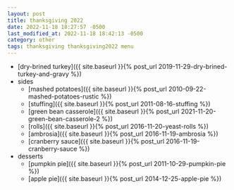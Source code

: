 ```yaml
---
layout: post
title: thanksgiving 2022
date: 2022-11-18 18:27:57 -0500
last_modified_at: 2022-11-18 18:42:13 -0500
category: other
tags: thanksgiving thanksgiving2022 menu
---
```


* [dry-brined turkey]({{ site.baseurl }}{% post_url 2019-11-29-dry-brined-turkey-and-gravy %})
* sides
  * [mashed potatoes]({{ site.baseurl }}{% post_url 2010-09-22-mashed-potatoes-rustic %})
  * [stuffing]({{ site.baseurl }}{% post_url 2011-08-16-stuffing %})
  * [green bean casserole]({{ site.baseurl }}{% post_url 2021-11-20-green-bean-casserole-2 %})
  * [rolls]({{ site.baseurl }}{% post_url 2016-11-20-yeast-rolls %})
  * [ambrosia]({{ site.baseurl }}{% post_url 2016-11-19-ambrosia %})
  * [cranberry sauce]({{ site.baseurl }}{% post_url 2016-11-19-cranberry-sauce %})
* desserts
  * [pumpkin pie]({{ site.baseurl }}{% post_url 2011-10-29-pumpkin-pie %})
  * [apple pie]({{ site.baseurl }}{% post_url 2014-12-25-apple-pie %})
